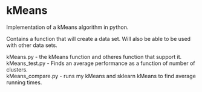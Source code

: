 kMeans
======

Implementation of a kMeans algorithm in python.

Contains a function that will create a data set.  Will also be able to be used with other data sets.

kMeans.py - the kMeans function and otheres function that support it.  
kMeans_test.py - Finds an average performance as a function of number of clusters.  
kMeans_compare.py - runs my kMeans and sklearn kMeans to find average running times.    
